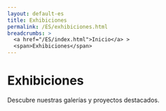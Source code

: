 ```yaml
---
layout: default-es
title: Exhibiciones
permalink: /ES/exhibiciones.html
breadcrumbs: >
  <a href="/ES/index.html">Inicio</a> >
  <span>Exhibiciones</span>
---
```


# Exhibiciones

Descubre nuestras galerías y proyectos destacados.
